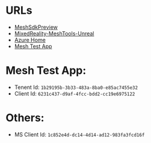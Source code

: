 # URLs
- [MeshSdkPreview](https://github.com/directivegames/MeshSdkPreview)
- [MixedReality-MeshTools-Unreal](https://dev.azure.com/AnalogShared/_git/MixedReality-MeshTools-Unreal)
- [Azure Home](https://portal.azure.com/#home)
- [Mesh Test App](https://portal.azure.com/#blade/Microsoft_AAD_RegisteredApps/ApplicationMenuBlade/Overview/appId/6231c437-d9af-4fcc-bdd2-cc19e6975122/isMSAApp/)

# Mesh Test App:
- Tenent Id: `1b29195b-3b33-483a-8ba0-e85ac7455e32`
- Client Id: `6231c437-d9af-4fcc-bdd2-cc19e6975122`

# Others:
- MS Client Id: `1c852e4d-dc14-4d14-ad12-983fa3fcd16f`
